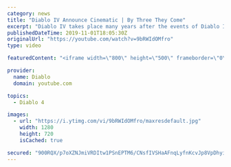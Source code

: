 ```yaml
---
category: news
title: "Diablo IV Announce Cinematic | By Three They Come"
excerpt: "Diablo IV takes place many years after the events of Diablo III, after millions have been slaughtered by the actions of the High Heavens and Burning Hells alike."
publishedDateTime: 2019-11-01T18:05:30Z
originalUrl: "https://youtube.com/watch?v=9bRWIdOMfro"
type: video

featuredContent: "<iframe width=\"800\" height=\"500\" frameborder=\"0\" src=\"https://www.youtube.com/embed/9bRWIdOMfro\" allow=\"accelerometer; autoplay; encrypted-media; gyroscope; picture-in-picture\" allowfullscreen></iframe>"

provider:
  name: Diablo
  domain: youtube.com

topics:
  - Diablo 4

images:
  - url: "https://i.ytimg.com/vi/9bRWIdOMfro/maxresdefault.jpg"
    width: 1280
    height: 720
    isCached: true

secured: "900RQX/p7oXZNJmiVRDItw1PSnEPTM6/CNsfIVSHaAFnqLyfnKcvJp8VpDhyiM88C+TAPvu/0OKwdO2yVWFeM1StNc+t19jCaXdmn+CUhCOrvYM65R6HsJohLctWQJMghnyD669b+M/MqkllcdypL5wQSy2Y+SBw+CcNs2gGAgipEmOhqlPJvfa7xJHg+6guaO/LuhpaMEob3Z9mpJ12o7bg36wWf2lfIDZk/LoM3JHpmrbtDsrQCc1Y/mhgm3up4q3BbLh32ZqR5nDRdZPeOmU/S1SSCXh+CLx/rqj9ki7pG7yX1j5/O/w8fLEGdTiUSnZ93yZboBR7BXUGaa65XVktmwMUAphL/e3WY4rqle3JksdLcNQFKor14OKj+OqvG0IqfudOHrNu1+B+2ICJkY2Wc+8jUsnkcmP65aBItbpBKp98PVkD0wLLN+lXdHAS;cyPl/8zn9PIFpAt/s/2I+w=="
---
```


